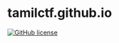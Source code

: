 # tamilctf.github.io

[![GitHub license](https://img.shields.io/github/license/Naereen/StrapDown.js.svg)](https://github.com/tamilctf/tamilctf.github.io)
